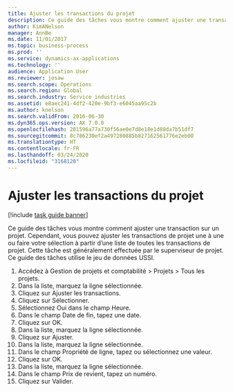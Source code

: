 ```yaml
---
title: Ajuster les transactions du projet
description: Ce guide des tâches vous montre comment ajuster une transaction sur un projet.
author: KimANelson
manager: AnnBe
ms.date: 11/01/2017
ms.topic: business-process
ms.prod: ''
ms.service: dynamics-ax-applications
ms.technology: ''
audience: Application User
ms.reviewer: josaw
ms.search.scope: Operations
ms.search.region: Global
ms.search.industry: Service industries
ms.assetid: e8aec241-4df2-420e-9bf3-e6045aa95c2b
ms.author: knelson
ms.search.validFrom: 2016-06-30
ms.dyn365.ops.version: AX 7.0.0
ms.openlocfilehash: 201596a77a730f56ae0e7d8e18e1d88da7b51df7
ms.sourcegitcommit: 8c786230ef2a497280885b827162561776e2eb00
ms.translationtype: HT
ms.contentlocale: fr-FR
ms.lasthandoff: 03/24/2020
ms.locfileid: "3168120"
---
```

# <a name="adjust-project-transactions"></a>Ajuster les transactions du projet

[!include [task guide banner](../../includes/task-guide-banner.md)]

Ce guide des tâches vous montre comment ajuster une transaction sur un projet. Cependant, vous pouvez ajuster les transactions de projet une à une ou faire votre sélection à partir d’une liste de toutes les transactions de projet. Cette tâche est généralement effectuée par le superviseur de projet. Ce guide des tâches utilise le jeu de données USSI.

1. Accédez à Gestion de projets et comptabilité > Projets > Tous les projets. 
2. Dans la liste, marquez la ligne sélectionnée. 
3. Cliquez sur Ajuster les transactions. 
4. Cliquez sur Sélectionner. 
5. Sélectionnez Oui dans le champ Heure. 
6. Dans le champ Date de fin, tapez une date. 
7. Cliquez sur OK. 
8. Dans la liste, marquez la ligne sélectionnée. 
9. Cliquez sur Ajuster. 
10. Dans la liste, marquez la ligne sélectionnée. 
11. Dans le champ Propriété de ligne, tapez ou sélectionnez une valeur. 
12. Cliquez sur OK. 
13. Dans la liste, marquez la ligne sélectionnée. 
14. Dans le champ Prix de revient, tapez un numéro. 
15. Cliquez sur Valider. 
